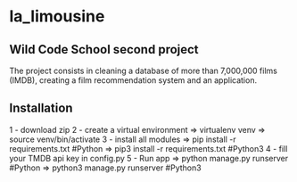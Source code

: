 # la_limousine

## Wild Code School second project

The project consists in cleaning a database of more than 7,000,000 films (IMDB), creating a film recommendation system and an application. 

## Installation

1 - download zip
2 - create a virtual environment 
    => virtualenv venv
    => source venv/bin/activate
3 - install all modules
    => pip install -r requirements.txt #Python
    => pip3 install -r requirements.txt #Python3
4 - fill your TMDB api key in config.py
5 - Run app
    => python manage.py runserver #Python
    => python3 manage.py runserver #Python3

